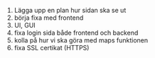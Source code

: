 1. Lägga upp en plan hur sidan ska se ut
2. börja fixa med frontend
3. UI, GUI
4. fixa login sida både frontend och backend
5. kolla på hur vi ska göra med maps funktionen
5. fixa SSL certikat (HTTPS)
